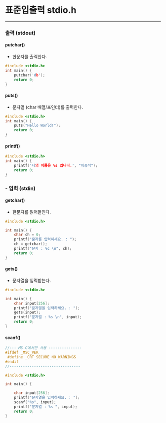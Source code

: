 # 표준입출력 stdio.h 
---

### 출력 (stdout)

#### putchar()

- 한문자를 출력한다.

```c
#include <stdio.h>
int main() {
    putchar('db');
    return 0; 
}
``` 

#### puts()

- 문자열 (char 배열/포인터)를 출력한다. 

```c
#include <stdio.h>
int main() {
    puts("Hello World!");
    return 0; 
}
``` 

#### printf() 

```c
#include <stdio.h>
int main() {
    printf('나의 이름은 %s 입니다.', "이종석");
    return 0; 
}
``` 

### - 입력 (stdin) 

#### getchar()

- 한문자를 읽어들인다.

```c
#include <stdio.h>

int main() {
    char ch = 0; 
    printf("문자를 입력하세요. : ");
    ch = getchar(); 
    printf("문자 : %c \n", ch);
    return 0; 
}
``` 

#### gets()

- 문자열을 입력받는다. 
  
```c
#include <stdio.h>

int main() {
    char input[256];
    printf("문자열을 입력하세요. : ");
    gets(input);
    printf("문자열 : %s \n", input);
    return 0;
}
```

#### scanf()

```c
//--- MS C에서만 사용 ---------------
#ifdef _MSC_VER
 #define _CRT_SECURE_NO_WARNINGS
#endif 
//--------------------------------

#include <stdio.h>

int main() {

    char input[256];
    printf("문자열을 입력하세요. : ");
    scanf("%s", input);
    printf("문자열 : %s ", input);
    return 0;
}
```
<br/>